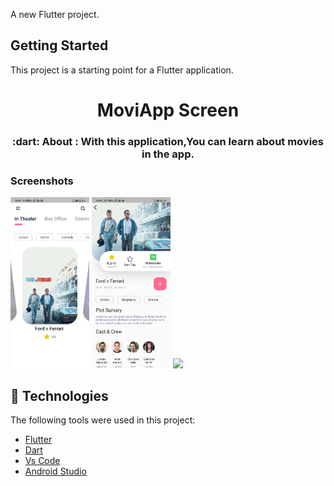 A new Flutter project.

## Getting Started

This project is a starting point for a Flutter application.

<h1 align="center">MoviApp Screen</h1>

<h3 align="center">
   :dart: About : 
  With this application,You can learn about movies in the app.
</h3>

### Screenshots     
<img src="assets/screenshots/MovieApp_1.jpg" width="25%" /> <img src="assets/screenshots/MovieApp_2.jpg" width="25%" /> <img src="assets/screenshots/MovieApp_Screenrecord.gif" width="25%" />
## :rocket: Technologies

The following tools were used in this project:

- [Flutter](https://flutter.dev/)
- [Dart](https://dart.dev/)
- [Vs Code](https://code.visualstudio.com/)
- [Android Studio](https://developer.android.com/studio?gclid=Cj0KCQiAyJOBBhDCARIsAJG2h5eL8TqlTcYWCGcBIPw1fvDCI8-HFaYlvzdfH8GUd_-j9kX9SbFTTJkaAo3MEALw_wcB&gclsrc=aw.ds)

